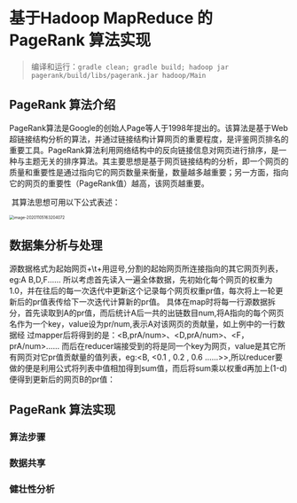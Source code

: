 # 基于Hadoop MapReduce 的 PageRank 算法实现

> 编译和运行：`gradle clean; gradle build; hadoop jar pagerank/build/libs/pagerank.jar hadoop/Main`

## PageRank 算法介绍

​		PageRank算法是Google的创始人Page等人于1998年提出的。该算法是基于Web超链接结构分析的算法，并通过链接结构计算网页的重要程度，是评鉴网页排名的重要工具。
​		PageRank算法利用网络结构中的反向链接信息对网页进行排序，是一种与主题无关的排序算法。其主要思想是基于网页链接结构的分析，即一个网页的质量和重要性是通过指向它的网页数量来衡量，数量越多越重要；另一方面，指向它的网页的重要性（PageRank值）越高，该网页越重要。

​		其算法思想可用以下公式表述：

<img src="http://skyler-pics.oss-cn-beijing.aliyuncs.com//uPic/2020/%7Bmon%7D/05/image-20201105163204072.png" alt="image-20201105163204072" style="zoom: 50%;" />

## 数据集分析与处理

​		源数据格式为起始网页+\t+用逗号,分割的起始网页所连接指向的其它网页列表，eg:A B,D,F......
所以考虑首先读入一遍全体数据，先初始化每个网页的权重为1.0，并在往后的每一次迭代中更新这个记录每个网页权重pr值，每次将上一轮更新后的pr值表传给下一次迭代计算新的pr值。
具体在map时将每一行源数据拆分，首先读取到A的pr值，而后统计A后一共的出链数目num,将A指向的每个网页名作为一个key，value设为pr/num,表示A对该网页的贡献量，如上例中的一行数据经 过mapper后将得到的是：<B,prA/num>、<D,prA/num>、<F，prA/num>......
而后在reducer端接受到的将是同一个key为网页，value是其它所有网页对它pr值贡献量的值列表，eg:<B, <0.1 , 0.2 , 0.6 ......>>,所以reducer要做的便是利用公式将列表中值相加得到sum值，而后将sum乘以权重d再加上(1-d)便得到更新后的网页B的pr值：



## PageRank 算法实现

### 算法步骤

### 数据共享

### 健壮性分析











